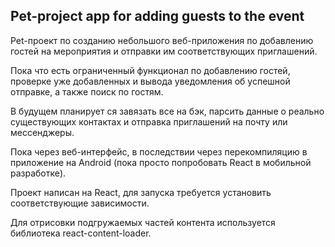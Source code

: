 ## Pet-project app for adding guests to the event

Pet-проект по созданию небольшого веб-приложения по добавлению гостей на мероприятия и отправки им соответствующих приглашений.

Пока что есть ограниченный функционал по добавлению гостей, проверке уже добавленных и вывода уведомления об успешной отправке, а также поиск по гостям.

В будущем планирует ся завязать все на бэк, парсить данные о реально существующих контактах и отправка приглашений на почту или мессенджеры.

Пока через веб-интерфейс, в последствии через перекомпиляцию в приложение на Android (пока просто попробовать React в мобильной разработке).

Проект написан на React, для запуска требуется установить соответствующие зависимости.

Для отрисовки подгружаемых частей контента используется библиотека react-content-loader.